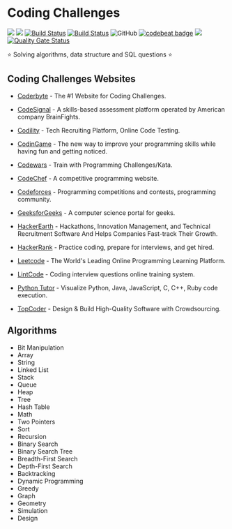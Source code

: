 # Coding Challenges 

![](https://img.shields.io/github/languages/top/siansiansu/coding-challenges.svg?colorB=blue&style=flat) ![](https://img.shields.io/github/languages/count/siansiansu/coding-challenges.svg?style=flat) [![Build Status](https://travis-ci.org/siansiansu/coding-challenges.svg?branch=master)](https://travis-ci.org/siansiansu/coding-challenges) [![Build Status](https://cloud.drone.io/api/badges/siansiansu/coding-challenges/status.svg)](https://cloud.drone.io/siansiansu/coding-challenges) ![GitHub](https://img.shields.io/github/license/mashape/apistatus.svg) [![codebeat badge](https://codebeat.co/badges/088d0289-681e-4980-844f-285f8b212d6f)](https://codebeat.co/projects/github-com-siansiansu-coding-challenges-master)  ![](https://img.shields.io/badge/training-skills-ff69b4.svg) [![Quality Gate Status](https://sonarcloud.io/api/project_badges/measure?project=siansiansu_coding-challenges&metric=alert_status)](https://sonarcloud.io/dashboard?id=siansiansu_coding-challenges)


:star: Solving algorithms, data structure and SQL questions :star:

## Coding Challenges Websites

- [Coderbyte](https://coderbyte.com/) - The #1 Website for Coding Challenges.

- [CodeSignal](https://codesignal.com/) - A skills-based assessment platform operated by American company BrainFights.

- [Codility](https://www.codility.com/) - Tech Recruiting Platform, Online Code Testing.

- [CodinGame](https://www.codingame.com/start) - The new way to improve your programming skills while having fun and getting noticed.

- [Codewars](https://www.codewars.com/) - Train with Programming Challenges/Kata.

- [CodeChef](https://www.codechef.com/) - A competitive programming website.

- [Codeforces](http://codeforces.com/) - Programming competitions and contests, programming community.

- [GeeksforGeeks](https://www.geeksforgeeks.org/) - A computer science portal for geeks.

- [HackerEarth](https://www.hackerearth.com/) - Hackathons, Innovation Management, and Technical Recruitment Software And Helps Companies Fast-track Their Growth.

- [HackerRank](https://www.hackerrank.com/) - Practice coding, prepare for interviews, and get hired.

- [Leetcode](https://leetcode.com) - The World's Leading Online Programming Learning Platform.

- [LintCode](https://www.lintcode.com/) - Coding interview questions online training system.

- [Python Tutor](http://www.pythontutor.com/visualize.html#mode=edit) - Visualize Python, Java, JavaScript, C, C++, Ruby code execution.

- [TopCoder](https://www.topcoder.com/challenges/) - Design & Build High-Quality Software with Crowdsourcing.

## Algorithms

- Bit Manipulation
- Array
- String
- Linked List
- Stack
- Queue
- Heap
- Tree
- Hash Table
- Math
- Two Pointers
- Sort
- Recursion
- Binary Search
- Binary Search Tree
- Breadth-First Search
- Depth-First Search
- Backtracking
- Dynamic Programming
- Greedy
- Graph
- Geometry
- Simulation
- Design
